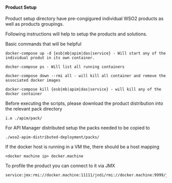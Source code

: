 #### Product Setup ####

Product setup directory have pre-congigured individual WSO2 products as well as products groupings. 

Following instructions will help to setup the products and solutions.

Basic commands that will be helpful 

```
docker-compose up -d {esb|mb|apim|das|service} - Will start any of the individual produt in its own container.

docker-compose ps - Will list all running containers

docker-compose down --rmi all - will kill all container and remove the associated docker images

docker-compose kill {esb|mb|apim|das|service} - will kill any of the docker container
```

Before executing the scripts, please download the product distribution into the relevant pack directory

```
i.e ./apim/pack/

```

For API Manager distributed setup the packs needed to be copied to 

```
./wso2-apim-distributed-deployment/packs/
```

If the docker host is running in a VM the, there should be a host mapping 

```
<docker machine ip> docker.machine
```

To profile the product you can connect to it via JMX

```
service:jmx:rmi://docker.machine:11111/jndi/rmi://docker.machine:9999/jmxrmi
```